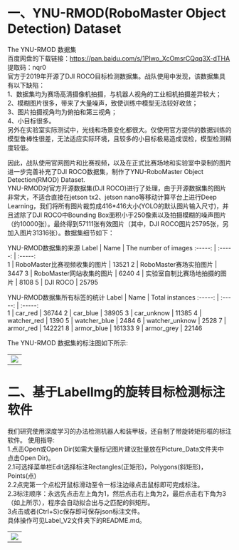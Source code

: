 # 一、YNU-RMOD(RoboMaster Object Detection) Dataset
The YNU-RMOD 数据集    
百度网盘的下载链接：https://pan.baidu.com/s/1PIwo_XcOmsrCQqq3X-dTHA   
提取码：nqr0  
官方于2019年开源了DJI ROCO目标检测数据集。战队使用中发现，该数据集具有以下缺陷：  
1、数据集均为赛场高清摄像机拍摄，与机器人视角的工业相机拍摄差异较大；  
2、模糊图片很多，带来了大量噪声，致使训练中模型无法较好收敛；  
3、图片拍摄视角均为俯拍和第三视角；  
4、小目标很多。  
另外在实验室实际测试中，光线和场景变化都很大。仅使用官方提供的数据训练的模型鲁棒性很差，无法适应实际环境，且较多的小目标极易造成误检，模型检测精度较低。  

因此，战队使用官网图片和比赛视频，以及在正式比赛场地和实验室中录制的图片进一步完善补充了DJI ROCO数据集，制作了YNU-RoboMaster Object Detection(RMOD) Dataset.  
YNU-RMOD对官方开源数据集(DJI ROCO)进行了处理，由于开源数据集的图片非常大，不适合直接在jetson tx2、jetson nano等移动计算平台上进行Deep Learning，我们将所有图片裁剪成416*416大小(YOLO的默认图片输入尺寸)，并且滤除了DJI ROCO中Bounding Box面积小于250像素以及拍摄模糊的噪声图片（约10000张）。最终得到57111张有效图片（其中，DJI ROCO图片25795张，另加入图片31316张）。数据集细节如下：

YNU-RMOD数据集的来源
Label	   |  Name	  |  The number of images
 :-----:  | :-----:  |  :-----:   
1 	  |  	 RoboMaster比赛视频收集的图片   |   13521
2	   |    RoboMaster赛场实拍图片   |     3447
3	   |   	RoboMaster网站收集的图片            |     6240
4	   |   实验室自制比赛场地拍摄的图片	      |     8108
5	   |   DJI ROCO	           |     25795

YNU-RMOD数据集所有标签的统计
Label	   |  Name	  |  Total instances
 :-----:  | :-----:  |  :-----:   
1 	 |   car_red	                        |     36744
2	   |   car_blue	                     |     38905
3	   |   car_unknow	             |     11385
4	   |   watcher_red	             |     1390
5	   |   watcher_blue	           |     2484
6	   |   watcher_unknow	   |     2528
7	   |   armor_red	                 |     142221
8	   |   armor_blue	               |     161333
9	   |   armor_grey	               |     22146  

The YNU-RMOD 数据集的标注图如下所示:  
</table>
<table>
    <tr>
        <td ><center><img src="https://www.github.com/Damon2019/RM-DATASET/raw/master/images/34.png"></center></td>
    </tr>
</table>  


# 二、基于LabelImg的旋转目标检测标注软件
我们研究使用深度学习的办法检测机器人和装甲板，还自制了带旋转矩形框的标注软件。
使用指导:  
1.点击Open或Open Dir(如需大量标记图片建议批量放在Picture_Data文件夹中 点击Open Dir)。   
2.1可选择菜单栏Edit选择标注Rectangles(正矩形)，Polygons(斜矩形)，Points(点)     
2.2点完第一个点松开鼠标滑动至令一标注边缘点击鼠标即可完成标注。     
2.3标注顺序：永远先点击左上角为1，然后点击右上角为2，最后点击右下角为3（如上所示），程序会自动拟合出与之匹配的斜矩形。     
3点击或者(Ctrl+S)c保存即可保存json标注文件。     
具体操作可见Label_V2文件夹下的README.md。
<table>
    <tr>
        <td ><center><img src="https://www.github.com/Damon2019/RM-DATASET/raw/master/images/29.png"></center></td>
    </tr>
 </able>


